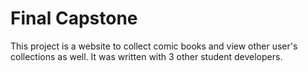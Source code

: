 # Final Capstone

This project is a website to collect comic books and view other user's collections as well. It was written with 3 other student developers. 
